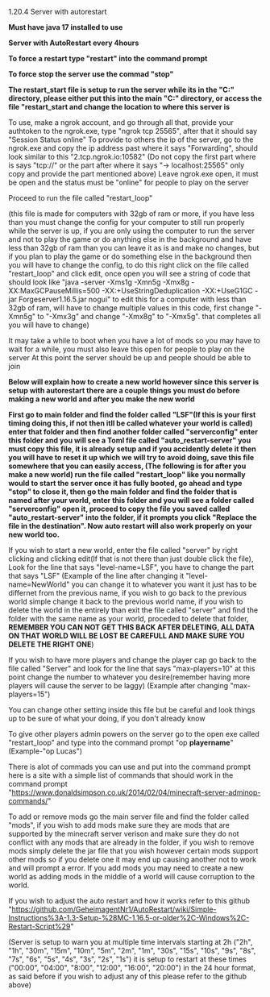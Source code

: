 1.20.4 Server with autorestart

**Must have java 17 installed to use**

**Server with AutoRestart every 4hours**

**To force a restart type "restart" into the command prompt**

**To force stop the server use the commad "stop"**

**The restart_start file is setup to run the server while its in the "C:" directory, please either put this into the main "C:" directory, or access the file "restart_start and change the location to where this server is**

To use, make a ngrok account, and go through all that, provide your authtoken to the ngrok.exe, type "ngrok tcp 25565", after that it should say "Session Status online"
To provide to others the ip of the server, go to the ngrok.exe and copy the ip address past where it says "Forwarding", should look similar to this "2.tcp.ngrok.io:10582"
(Do not copy the first part where is says "tcp://" or the part after where it says "-> localhost:25565" only copy and provide the part mentioned above)
Leave ngrok.exe open, it must be open and the status must be "online" for people to play on the server

Proceed to run the file called "restart_loop" 

(this file is made for computers with 32gb of ram or more, if you have less than you must change the config for your computer to still run properly while the server is up, if you are only 
using the computer to run the server and not to play the game or do anything else in the background and have less than 32gb of ram than you can leave it as is and make no changes, but if you
plan to play the game or do something else in the background then you will have to change the config, to do this right click on the file called "restart_loop" and click edit, once open you will see a string of code that should look like "java -server -Xms1g -Xmn5g -Xmx8g -XX:MaxGCPauseMillis=500 -XX:+UseStringDeduplication -XX:+UseG1GC -jar Forgeserver1.16.5.jar nogui" to edit this for
a computer with less than 32gb of ram, will have to change multiple values in this code, first change "-Xmn5g" to "-Xmx3g" and change "-Xmx8g" to "-Xmx5g". that completes all you will have to change)

It may take a while to boot when you have a lot of mods so you may have to wait for a while, you must also leave this open for people to play on the server
At this point the server should be up and people should be able to join

**Below will explain how to create a new world however since this server is setup with autorestart there are a couple things you must do before making a new world and after you make the new world**

**First go to main folder and find the folder called "LSF"(If this is your first timing doing this, if not then itll be called whatever your world is called) enter that folder and then find another folder called
"serverconfig" enter this folder and you will see a Toml file called "auto_restart-server" you must copy this file, it is already setup and if you accidently delete it then you will have to reset it up which we 
will try to avoid doing, save this file somewhere that you can easily access, (The following is for after you make a new world) run the file called "restart_loop" like you normally would to start the server
once it has fully booted, go ahead and type "stop" to close it, then go the main folder and find the folder that is named after your world, enter this folder and you will see a folder called "serverconfig"
open it, proceed to copy the file you saved called "auto_restart-server" into the folder, if it prompts you click "Replace the file in the destination". Now auto restart will also work properly on your new world too.**


If you wish to start a new world, enter the file called "server" by right clicking and clicking edit(If that is not there than just double click the file), Look for the line that says
"level-name=LSF", you have to change the part that says "LSF" (Example of the line after changing it "level-name=NewWorld" you can change it to whatever you want it just has to be differnet
from the previous name, if you wish to go back to the previous world simple change it back to the previous world name, if you wish to delete the world in the entirely than exit the file 
called "server" and find the folder with the same name as your world, proceded to delete that folder, **REMEMBER YOU CAN NOT GET THIS BACK AFTER DELETING, ALL DATA ON THAT WORLD WILL BE LOST
BE CAREFULL AND MAKE SURE YOU DELETE THE RIGHT ONE**)


If you wish to have more players and change the player cap go back to the file called "Server" and look for the line that says "max-players=10" at this point change the number to whatever
you desire(remember having more players will cause the server to be laggy) (Example after changing "max-players=15")

You can change other setting inside this file but be careful and look things up to be sure of what your doing, if you don't already know

To give other players admin powers on the server go to the open exe called "restart_loop" and type into the command prompt "op **playername**" (Example-"op Lucas")

There is alot of commads you can use and put into the command prompt here is a site with a simple list of commands that should work in the command prompt 
"https://www.donaldsimpson.co.uk/2014/02/04/minecraft-server-adminop-commands/"

To add or remove mods go the main server file and find the folder called "mods", if you wish to add mods make sure they are mods that are supported by the minecraft server verison
and make sure they do not conflict with any mods that are already in the folder, if you wish to remove mods simply delete the jar file that you wish however certain mods support other mods
so if you delete one it may end up causing another not to work and will prompt a error. If you add mods you may need to create a new world as adding mods in the middle of a world will cause
corruption to the world. 

If you wish to adjust the auto restart and how it works refer to this github
"https://github.com/GeheimagentNr1/AutoRestart/wiki/Simple-Instructions%3A-1.3-Setup-%28MC-1.16.5-or-older%2C-Windows%2C-Restart-Script%29"


(Server is setup to warn you at multiple time intervals starting at 2h ("2h", "1h", "30m", "15m", "10m", "5m", "2m", "1m", "30s", "15s", "10s", "9s", "8s", "7s", "6s", "5s", "4s", "3s", "2s", "1s")
it is setup to restart at these times ("00:00", "04:00", "8:00", "12:00", "16:00", "20:00") in the 24 hour format, as said before if you wish to adjust any of this please refer to the github above)







